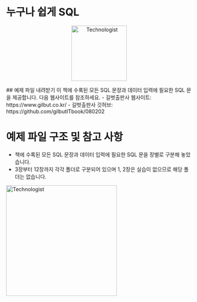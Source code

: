 # 누구나 쉽게 SQL
<p align="center">
  <img src="https://raw.githubusercontent.com/Tarikul-Islam-Anik/Animated-Fluent-Emojis/master/Emojis/People/Technologist.png" alt="Technologist" width="150" />
</p>
## 예제 파일 내려받기
이 책에 수록된 모든 SQL 문장과 데이터 입력에 필요한 SQL 문을 제공합니다. 다음 웹사이트를 참조하세요.
- 길벗출판사 웹사이트: https://www.gilbut.co.kr/
- 길벗출판사 깃허브: https://github.com/gilbutITbook/080202

# 예제 파일 구조 및 참고 사항
- 책에 수록된 모든 SQL 문장과 데이터 입력에 필요한 SQL 문을 장별로 구분해 놓았습니다.
- 3장부터 12장까지 각각 폴더로 구분되어 있으며 1, 2장은 실습이 없으므로 해당 폴더는 없습니다.

<img src="https://github.com/gilbutITbook/080202/blob/master/cover.JPG" alt="Technologist" width="300" />
